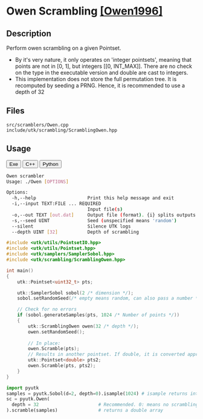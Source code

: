# Owen Scrambling [[Owen1996]](https://link.springer.com/chapter/10.1007/978-1-4612-2552-2_19)

## Description 

Perform owen scrambling on a given Pointset.

* By it's very nature, it only operates on 'integer pointsets', meaning that
points are not in [0, 1], but integers [[0, INT_MAX]]. There are no check on the type
in the executable version and double are cast to integers.
* This implementation does not store the full permutation tree. It is recomputed
by seeding a PRNG. Hence, it is recommended to use a depth of 32

## Files

```
src/scramblers/Owen.cpp  
include/utk/scrambling/ScramblingOwen.hpp
```

## Usage

<button class="tablink exebutton" onclick="openCode('exe', this)" markdown="1">Exe</button> 
<button class="tablink cppbutton" onclick="openCode('cpp', this)" markdown="1">C++</button> 
<button class="tablink pybutton" onclick="openCode('py', this)" markdown="1">Python</button> 
<br/>
  

<div class="exe tabcontent">

```bash
Owen scrambler
Usage: ./Owen [OPTIONS]

Options:
  -h,--help                   Print this help message and exit
  -i,--input TEXT:FILE ... REQUIRED
                              Input file(s)
  -o,--out TEXT [out.dat]     Output file (format). {i} splits outputs in multiple files and token is replaced by index.
  -s,--seed UINT              Seed (unspecified means 'random')
  --silent                    Silence UTK logs
  --depth UINT [32]           Depth of scrambling
```

</div>

<div class="cpp tabcontent">

```  cpp
#include <utk/utils/PointsetIO.hpp>
#include <utk/utils/Pointset.hpp>
#include <utk/samplers/SamplerSobol.hpp>
#include <utk/scrambling/ScramblingOwen.hpp>

int main()
{
    utk::Pointset<uint32_t> pts;

    utk::SamplerSobol sobol(2 /* dimension */);
    sobol.setRandomSeed(/* empty means random, can also pass a number */);

    // Check for no errors
    if (sobol.generateSamples(pts, 1024 /* Number of points */))
    {
        utk::ScramblingOwen owen(32 /* depth */);
        owen.setRandomSeed();
        
        // In place:
        owen.Scramble(pts);
        // Results in another pointset. If double, it is converted appropriatly
        utk::Pointset<double> pts2;
        owen.Scramble(pts, pts2);        
    }
}
```  

</div>

<div class="py tabcontent">

``` python
import pyutk
samples = pyutk.Sobol(d=2, depth=0).isample(1024) # isample returns integers
sc = pyutk.Owen(
  depth = 32                      # Recommended. 0: means no scrambling, log2(N) is common, but 32 is even better !
).scramble(samples)               # returns a double array
```  

</div>